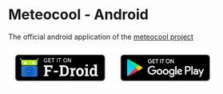 # Meteocool - Android
The official android application of the [meteocool project](https://github.com/v4lli/meteocool)

[<img src="metadata/en_fdroid.png"
    alt="Get it on F-Droid"
    height="80">](https://f-droid.org/packages/com.meteocool/)
[<img src="metadata/en_google_play.png"
    alt="Download on Google Play Store"
    height="80">](https://play.google.com/store/apps/details?id=com.meteocool)
